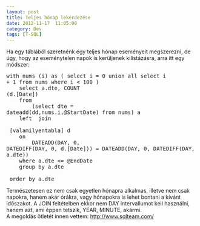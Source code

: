 ```yaml
---
layout: post
title: Teljes hónap lekérdezése
date: 2012-11-17  11:05:00
category: Dev
tags: [T-SQL]
---
```

Ha egy táblából szeretnénk egy teljes hónap eseményeit megszerezni, de úgy, hogy az eseménytelen napok is kerüljenek kilistázásra, arra itt egy módszer: <br><pre>with nums (i) as ( select i = 0 union all select i + 1 from nums where i &lt; 100 )<br>&nbsp;&nbsp; &nbsp;select a.dte, COUNT (d.[Date])<br>&nbsp;&nbsp; &nbsp;from <br>&nbsp;&nbsp; &nbsp;&nbsp;&nbsp; &nbsp;(select dte = dateadd(dd,nums.i,@StartDate) from nums) a <br>&nbsp;&nbsp; &nbsp;left&nbsp; join <br>&nbsp;&nbsp; &nbsp;&nbsp;&nbsp; &nbsp;[valamilyentabla] d <br>&nbsp;&nbsp; &nbsp;on <br>&nbsp;&nbsp; &nbsp;&nbsp;&nbsp; &nbsp;DATEADD(DAY, 0, DATEDIFF(DAY, 0, d.[Date])) = DATEADD(DAY, 0, DATEDIFF(DAY, 0, a.dte))<br>&nbsp;&nbsp; &nbsp;where a.dte &lt;= @EndDate<br>&nbsp;&nbsp; &nbsp;group by a.dte<br>&nbsp;&nbsp; &nbsp;order by a.dte</pre>Természetesen ez nem csak egyetlen hónapra alkalmas, illetve nem csak napokra, hanem akár órákra, vagy hónapokra is lehet bontani a kívánt időszakot. A JOIN feltételben ekkor nem DAY intervallumot kell használni, hanem azt, ami éppen tetszik, YEAR, MINUTE, akármi. <br>A megoldás ötletét innen vettem: <a href="http://www.sqlteam.com/forums/topic.asp?TOPIC_ID=68067">http://www.sqlteam.com/</a> <br>